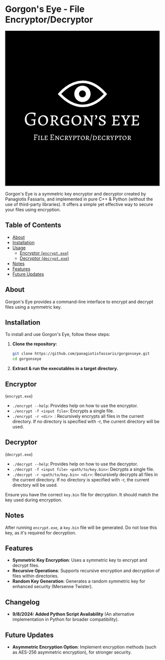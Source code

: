 # Gorgon's Eye - File Encryptor/Decryptor

![Gorgon's Eye Logo](logo.PNG)

Gorgon's Eye is a symmetric key encryptor and decryptor created by Panagiotis Fassaris, and implemented in pure C++ & Python (without the use of third-party libraries). It offers a simple yet effective way to secure your files using encryption.

## Table of Contents

- [About](#about)
- [Installation](#installation)
- [Usage](#usage)
  - [Encryptor (`encrypt.exe`)](#Encryptor)
  - [Decryptor (`decrypt.exe`)](#Decryptor)
- [Notes](#notes)
- [Features](#features)
- [Future Updates](#future-updates)

## About

Gorgon's Eye provides a command-line interface to encrypt and decrypt files using a symmetric key.

## Installation

To install and use Gorgon's Eye, follow these steps:

1. **Clone the repository:**

   ```bash
   git clone https://github.com/panagiotisfassaris/gorgonseye.git
   cd gorgonseye
   ```
   
2. **Extract & run the executables in a target directory.**

## Encryptor

(`encrypt.exe`)
- `./encrypt --help`: Provides help on how to use the encryptor.
- `./encrypt -f <input file>`: Encrypts a single file.
- `./encrypt -r <dir> `: Recursively encrypts all files in the current directory. If no directory is specified with -r, the current directory will be used.

## Decryptor

(`decrypt.exe`)
- `./decrypt --help`: Provides help on how to use the decryptor.
- `./decrypt -f <input file> <path/to/key.bin>`: Decrypts a single file.
- `./decrypt -r <path/to/key.bin> <dir>`: Recursively decrypts all files in the current directory. If no directory is specified with -r, the current directory will be used.

Ensure you have the correct `key.bin` file for decryption. It should match the key used during encryption.

## Notes

After running `encrypt.exe`, a `key.bin` file will be generated. Do not lose this key, as it's required for decryption.

## Features

- **Symmetric Key Encryption**: Uses a symmetric key to encrypt and decrypt files.
- **Recursive Operations**: Supports recursive encryption and decryption of files within directories.
- **Random Key Generation**: Generates a random symmetric key for enhanced security (Mersenne Twister).

## Changelog

- **9/8/2024: Added Python Script Availability** (An alternative implementation in Python for broader compatibility).

## Future Updates

- **Asymmetric Encryption Option**: Implement encryption methods (such as AES-256 asymmetric encryption), for stronger security.
